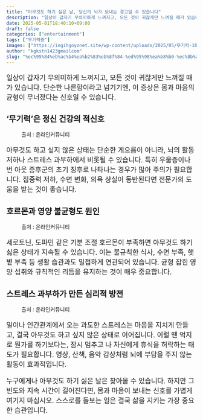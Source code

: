 ```yaml
---
title: "아무것도 하기 싫은 날, 당신의 뇌가 보내는 경고일 수 있습니다"
description: "일상이 갑자기 무의미하게 느껴지고, 모든 것이 귀찮게만 느껴질 때가 있습니다. 단순한 나른함이라고 넘기기엔, 이 증상은 몸과 마음의 균형이 무너졌다는 신호일 수 있습니다."
date: 2025-05-01T18:40:10+09:00
draft: false
categories: ["entertainment"]
tags: ["무기력증"]
images: ["https://ingihgoyonet.site/wp-content/uploads/2025/05/무기력-1024x705.jpg", "https://ingihgoyonet.site/wp-content/uploads/2025/05/무기력증-1024x685.jpg", "https://ingihgoyonet.site/wp-content/uploads/2025/05/스트레스-2-1024x768.jpg"]
author: "kgkstn1423gmailcom"
slug: "%ec%95%84%eb%ac%b4%ea%b2%83%eb%8f%84-%ed%95%98%ea%b8%b0-%ec%8b%ab%ec%9d%80-%eb%82%a0-%eb%8b%b9%ec%8b%a0%ec%9d%98-%eb%87%8c%ea%b0%80-%eb%b3%b4%eb%82%b4%eb%8a%94-%ea%b2%bd%ea%b3%a0%ec%9d%bc-%ec%88%98"
---
```


<p style="font-size:18px">일상이 갑자기 무의미하게 느껴지고, 모든 것이 귀찮게만 느껴질 때가 있습니다. 단순한 나른함이라고 넘기기엔, 이 증상은 몸과 마음의 균형이 무너졌다는 신호일 수 있습니다.</p> <h2 >‘무기력’은 정신 건강의 적신호</h2> <figure ><img src="https://ingihgoyonet.site/wp-content/uploads/2025/05/무기력-1024x705.jpg" alt="" style="aspect-ratio:16/9;object-fit:cover"/><figcaption >출처 : 온라인커뮤니티</figcaption></figure> <p style="font-size:18px">아무것도 하고 싶지 않은 상태는 단순한 게으름이 아니라, 뇌의 활동 저하나 스트레스 과부하에서 비롯될 수 있습니다. 특히 우울증이나 번 아웃 증후군의 초기 징후로 나타나는 경우가 많아 주의가 필요합니다. 집중력 저하, 수면 변화, 의욕 상실이 동반된다면 전문가의 도움을 받는 것이 좋습니다.</p> <h2 >호르몬과 영양 불균형도 원인</h2> <figure ><img src="https://ingihgoyonet.site/wp-content/uploads/2025/05/무기력증-1024x685.jpg" alt="" style="aspect-ratio:16/9;object-fit:cover"/><figcaption >출처 : 온라인커뮤니티</figcaption></figure> <p style="font-size:18px">세로토닌, 도파민 같은 기분 조절 호르몬이 부족하면 아무것도 하기 싫은 상태가 지속될 수 있습니다. 이는 불규칙한 식사, 수면 부족, 햇볕 부족 등 생활 습관과도 밀접하게 연관되어 있습니다. 균형 잡힌 영양 섭취와 규칙적인 리듬을 유지하는 것이 매우 중요합니다.</p> <h2 >스트레스 과부하가 만든 심리적 방전</h2> <figure ><img src="https://ingihgoyonet.site/wp-content/uploads/2025/05/스트레스-2-1024x768.jpg" alt="" style="aspect-ratio:16/9;object-fit:cover"/><figcaption >출처 : 온라인커뮤니티</figcaption></figure> <p style="font-size:18px">일이나 인간관계에서 오는 과도한 스트레스는 마음을 지치게 만들고, 결국 아무것도 하고 싶지 않은 상태로 이어집니다. 이럴 땐 억지로 뭔가를 하기보다는, 잠시 멈추고 나 자신에게 휴식을 허락하는 태도가 필요합니다. 명상, 산책, 음악 감상처럼 뇌에 부담을 주지 않는 활동이 효과적입니다.</p> <p style="font-size:18px">누구에게나 아무것도 하기 싫은 날은 찾아올 수 있습니다. 하지만 그 빈도와 지속 시간이 길어진다면, 몸과 마음이 보내는 신호를 가볍게 여기지 마십시오. 스스로를 돌보는 일은 결국 삶을 지키는 가장 중요한 습관입니다.</p>